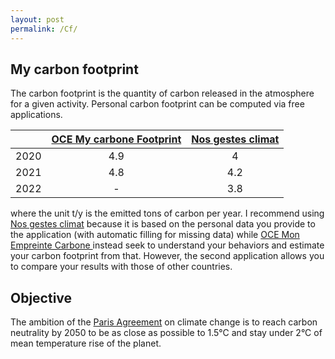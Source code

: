 ```yaml
---
layout: post
permalink: /Cf/
---
```

## My carbon footprint

The carbon footprint is the quantity of carbon released in the atmosphere for a given activity.
Personal carbon footprint can be computed via free applications.

|| [OCE My carbone Footprint](https://www.oce.global/animations/CarbonFootprint-final/footprint.html) | [Nos gestes climat](https://nosgestesclimat.fr)|
|:---:|:---:|:---:|
| 2020 | 4.9 | 4 |
| 2021 | 4.8 | 4.2 |
| 2022 | - | 3.8 |

where the unit t/y is the emitted tons of carbon per year. I recommend using [Nos gestes climat](https://nosgestesclimat.fr) because it is based on the personal data you provide to the application (with automatic filling for missing data) while [OCE Mon Empreinte Carbone ](https://www.oce.global/animations/CarbonFootprint-final/footprint.html) instead seek to understand your behaviors and estimate your carbon footprint from that. However, the second application allows you to compare your results with those of other countries.


## Objective

The ambition of the [Paris Agreement](https://unfccc.int/fr/processus-et-reunions/l-accord-de-paris/l-accord-de-paris) on climate change is to reach carbon neutrality by 2050 to be as close as possible to 1.5°C and stay under 2°C of mean temperature rise of the planet.
